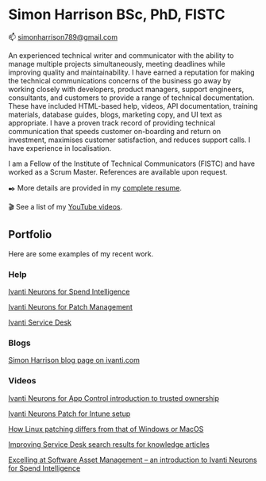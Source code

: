 # Simon Harrison BSc, PhD, FISTC
📫 simonharrison789@gmail.com

An experienced technical writer and communicator with the ability to manage multiple projects simultaneously, meeting deadlines while improving quality and maintainability. I have earned a reputation for making the technical communications concerns of the business go away by working closely with developers, product managers, support engineers, consultants, and customers to provide a range of technical documentation. These have included HTML-based help, videos, API documentation, training materials, database guides, blogs, marketing copy, and UI text as appropriate. I have a proven track record of providing technical communication that speeds customer on-boarding and return on investment, maximises customer satisfaction, and reduces support calls. I have experience in localisation.

I am a Fellow of the Institute of Technical Communicators (FISTC) and have worked as a Scrum Master. References are available upon request.

:black_nib: More details are provided in my [complete resume](https://github.com/simonharrison789/simonharrison789/blob/main/resume.md).

:clapper: See a list of my [YouTube videos](https://github.com/simonharrison789/simonharrison789/blob/main/videos.md).

## Portfolio
Here are some examples of my recent work.
### Help
[Ivanti Neurons for Spend Intelligence](https://help.ivanti.com/ht/help/en_US/CLOUD/vNow/default.htm#cshid=spend)

[Ivanti Neurons for Patch Management](https://help.ivanti.com/ht/help/en_US/CLOUD/vNow/default.htm#cshid=patch-mgmt)

[Ivanti Service Desk](https://help.ivanti.com/docs/help/en_US/LDSD/12.0/default.htm)
### Blogs
[Simon Harrison blog page on ivanti.com](https://www.ivanti.com/blog/author/simon-harrison)
### Videos
[Ivanti Neurons for App Control introduction to trusted ownership](https://www.youtube.com/watch?v=cMWocpzF3Uo)

[Ivanti Neurons Patch for Intune setup](https://www.youtube.com/watch?v=aZipIXrmOxI)

[How Linux patching differs from that of Windows or MacOS](https://www.youtube.com/watch?v=lqUOJ4i4Xyk)

[Improving Service Desk search results for knowledge articles](https://www.youtube.com/watch?v=X0bjMHMCc6M)

[Excelling at Software Asset Management – an introduction to Ivanti Neurons for Spend Intelligence](https://www.youtube.com/watch?v=JOBEjgvLkrY)



<!--
**simonharrison789/simonharrison789** is a ✨ _special_ ✨ repository because its `README.md` (this file) appears on your GitHub profile.

Here are some ideas to get you started:

- 🔭 I’m currently working on ...
- 🌱 I’m currently learning ...
- 👯 I’m looking to collaborate on ...
- 🤔 I’m looking for help with ...
- 💬 Ask me about ...
- 📫 How to reach me: ...
- 😄 Pronouns: ...
- ⚡ Fun fact: ...
-->
